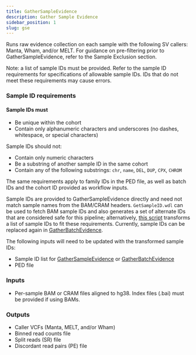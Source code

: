 ```yaml
---
title: GatherSampleEvidence 
description: Gather Sample Evidence
sidebar_position: 1
slug: gse
---
```


Runs raw evidence collection on each sample with the following SV callers: 
Manta, Wham, and/or MELT. For guidance on pre-filtering prior to GatherSampleEvidence, 
refer to the Sample Exclusion section.

Note: a list of sample IDs must be provided. Refer to the sample ID 
requirements for specifications of allowable sample IDs. 
IDs that do not meet these requirements may cause errors.

### Sample ID requirements
#### Sample IDs must

- Be unique within the cohort
- Contain only alphanumeric characters and underscores (no dashes, whitespace, or special characters)

Sample IDs should not:

- Contain only numeric characters
- Be a substring of another sample ID in the same cohort
- Contain any of the following substrings: `chr`, `name`, `DEL`, `DUP`, `CPX`, `CHROM`

The same requirements apply to family IDs in the PED file, 
as well as batch IDs and the cohort ID provided as workflow inputs.

Sample IDs are provided to GatherSampleEvidence directly and 
need not match sample names from the BAM/CRAM headers. 
`GetSampleID.wdl` can be used to fetch BAM sample IDs and 
also generates a set of alternate IDs that are considered 
safe for this pipeline; alternatively, [this script](https://github.com/talkowski-lab/gnomad_sv_v3/blob/master/sample_id/convert_sample_ids.py)
transforms a list of sample IDs to fit these requirements. 
Currently, sample IDs can be replaced again in [GatherBatchEvidence](./gbe).

The following inputs will need to be updated with the transformed sample IDs:

- Sample ID list for [GatherSampleEvidence](./gse) or [GatherBatchEvidence](./gbe)
- PED file

### Inputs

- Per-sample BAM or CRAM files aligned to hg38. Index files (.bai) must be provided if using BAMs.

### Outputs

- Caller VCFs (Manta, MELT, and/or Wham)
- Binned read counts file
- Split reads (SR) file
- Discordant read pairs (PE) file
